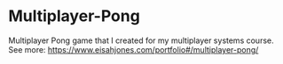# Multiplayer-Pong
Multiplayer Pong game that I created for my multiplayer systems course.
See more: https://www.eisahjones.com/portfolio#/multiplayer-pong/
